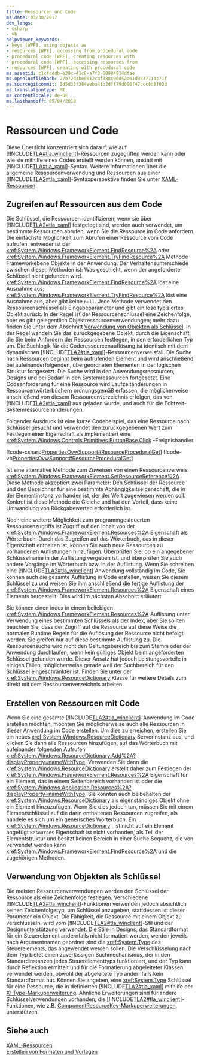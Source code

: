 ```yaml
---
title: Ressourcen und Code
ms.date: 03/30/2017
dev_langs:
- csharp
- vb
helpviewer_keywords:
- keys [WPF], using objects as
- resources [WPF], accessing from procedural code
- procedural code [WPF], creating resources with
- procedural code [WPF], accessing resources from
- resources [WPF], creating with procedural code
ms.assetid: c1cfcddb-e39c-41c8-a7f3-60984914dfae
ms.openlocfilehash: 27b72d4be9012caf388c90d52a61d9837713c71f
ms.sourcegitcommit: 3d5d33f384eeba41b2dff79d096f47ccc8d8f03d
ms.translationtype: MT
ms.contentlocale: de-DE
ms.lasthandoff: 05/04/2018
---
```

# <a name="resources-and-code"></a>Ressourcen und Code
Diese Übersicht konzentriert sich darauf, wie auf [!INCLUDE[TLA#tla_winclient](../../../../includes/tlasharptla-winclient-md.md)]-Ressourcen zugegriffen werden kann oder wie sie mithilfe eines Codes erstellt werden können, anstatt mit [!INCLUDE[TLA#tla_xaml](../../../../includes/tlasharptla-xaml-md.md)]-Syntax. Weitere Informationen über die allgemeine Ressourcenverwendung und Ressourcen aus einer [!INCLUDE[TLA2#tla_xaml](../../../../includes/tla2sharptla-xaml-md.md)]-Syntaxperspektive finden Sie unter [XAML-Ressourcen](../../../../docs/framework/wpf/advanced/xaml-resources.md).  
  
  
  
<a name="accessing"></a>   
## <a name="accessing-resources-from-code"></a>Zugreifen auf Ressourcen aus dem Code  
 Die Schlüssel, die Ressourcen identifizieren, wenn sie über [!INCLUDE[TLA2#tla_xaml](../../../../includes/tla2sharptla-xaml-md.md)] festgelegt sind, werden auch verwendet, um bestimmte Ressourcen abrufen, wenn Sie die Ressource im Code anfordern. Die einfachste Möglichkeit zum Abrufen einer Ressource vom Code aufrufen, entweder ist der <xref:System.Windows.FrameworkElement.FindResource%2A> oder <xref:System.Windows.FrameworkElement.TryFindResource%2A> Methode Frameworkebene Objekte in der Anwendung. Der Verhaltensunterschiede zwischen diesen Methoden ist: Was geschieht, wenn der angeforderte Schlüssel nicht gefunden wird. <xref:System.Windows.FrameworkElement.FindResource%2A> löst eine Ausnahme aus; <xref:System.Windows.FrameworkElement.TryFindResource%2A> löst eine Ausnahme aus, aber gibt keine `null`. Jede Methode verwendet den Ressourcenschlüssel als Eingabeparameter und gibt ein lose typisiertes Objekt zurück. In der Regel ist der Ressourcenschlüssel eine Zeichenfolge, aber es gibt gelegentlich Objektressourcenverwendungen; mehr dazu finden Sie unter dem Abschnitt [Verwendung von Objekten als Schlüssel](#objectaskey). In der Regel wandeln Sie das zurückgegebene Objekt, durch die Eigenschaft, die Sie beim Anfordern der Ressourcen festlegen, in den erforderlichen Typ um. Die Suchlogik für die Coderessourcenauflösung ist identisch mit dem dynamischen [!INCLUDE[TLA2#tla_xaml](../../../../includes/tla2sharptla-xaml-md.md)]-Ressourcenverweisfall. Die Suche nach Ressourcen beginnt beim aufrufenden Element und wird anschließend bei aufeinanderfolgenden, übergeordneten Elementen in der logischen Struktur fortgesetzt. Die Suche wird in den Anwendungsressourcen, Designs und bei Bedarf in den Systemressourcen fortgesetzt. Eine Codeanforderung für eine Ressource wird Laufzeitänderungen in Ressourcenwörterbüchern ordnungsgemäß erfassen, die möglicherweise anschließend von diesem Ressourcenverzeichnis erfolgen, das von [!INCLUDE[TLA2#tla_xaml](../../../../includes/tla2sharptla-xaml-md.md)] aus geladen wurde, und auch für die Echtzeit-Systemressourcenänderungen.  
  
 Folgender Ausdruck ist eine kurze Codebeispiel, das eine Ressource nach Schlüssel gesucht und verwendet den zurückgegebenen Wert zum Festlegen einer Eigenschaft als implementiert eine <xref:System.Windows.Controls.Primitives.ButtonBase.Click> -Ereignishandler.  
  
 [!code-csharp[PropertiesOvwSupport#ResourceProceduralGet](../../../../samples/snippets/csharp/VS_Snippets_Wpf/PropertiesOvwSupport/CSharp/page3.xaml.cs#resourceproceduralget)]
 [!code-vb[PropertiesOvwSupport#ResourceProceduralGet](../../../../samples/snippets/visualbasic/VS_Snippets_Wpf/PropertiesOvwSupport/visualbasic/page3.xaml.vb#resourceproceduralget)]  
  
 Ist eine alternative Methode zum Zuweisen von einen Ressourcenverweis <xref:System.Windows.FrameworkElement.SetResourceReference%2A>. Diese Methode akzeptiert zwei Parameter: Den Schlüssel der Ressource und den Bezeichner für eine bestimmte Abhängigkeitseigenschaft, die in der Elementinstanz vorhanden ist, der der Wert zugewiesen werden soll. Konkret ist diese Methode die Gleiche und hat den Vorteil, dass keine Umwandlung von Rückgabewerten erforderlich ist.  
  
 Noch eine weitere Möglichkeit zum programmgesteuerten Ressourcenzugriffs ist Zugriff auf den Inhalt von der <xref:System.Windows.FrameworkElement.Resources%2A> Eigenschaft als Wörterbuch. Durch das Zugreifen auf das Wörterbuch, das in dieser Eigenschaft enthalten ist, können Sie auch neue Ressourcen zu vorhandenen Auflistungen hinzufügen. Überprüfen Sie, ob ein angegebener Schlüsselname in der Auflistung vergeben ist, und überprüfen Sie auch andere Vorgänge im Wörterbuch bzw. in der Auflistung. Wenn Sie schreiben eine [!INCLUDE[TLA2#tla_winclient](../../../../includes/tla2sharptla-winclient-md.md)] Anwendung vollständig im Code, Sie können auch die gesamte Auflistung in Code erstellen, weisen Sie diesem Schlüssel zu und weisen Sie ihm anschließend die fertige Auflistung der <xref:System.Windows.FrameworkElement.Resources%2A> Eigenschaft eines Elements hergestellt. Dies wird im nächsten Abschnitt erläutert.  
  
 Sie können einen index in einem beliebigen <xref:System.Windows.FrameworkElement.Resources%2A> Auflistung unter Verwendung eines bestimmten Schlüssels als der Index, aber Sie sollten beachten Sie, dass der Zugriff auf die Ressource auf diese Weise die normalen Runtime Regeln für die Auflösung der Ressource nicht befolgt werden. Sie greifen nur auf diese bestimmte Auflistung zu. Die Ressourcensuche wird nicht den Geltungsbereich bis zum Stamm oder der Anwendung durchlaufen, wenn kein gültiges Objekt beim angeforderten Schlüssel gefunden wurde. Dieser Ansatz hat jedoch Leistungsvorteile in einigen Fällen, möglicherweise gerade weil der Suchbereich für den Schlüssel eingeschränkter ist. Finden Sie unter der <xref:System.Windows.ResourceDictionary> Klasse für weitere Details zum direkt mit dem Ressourcenverzeichnis arbeiten.  
  
<a name="creating"></a>   
## <a name="creating-resources-with-code"></a>Erstellen von Ressourcen mit Code  
 Wenn Sie eine gesamte [!INCLUDE[TLA2#tla_winclient](../../../../includes/tla2sharptla-winclient-md.md)]-Anwendung im Code erstellen möchten, möchten Sie möglicherweise auch alle Ressourcen in dieser Anwendung im Code erstellen. Um dies zu erreichen, erstellen Sie ein neues <xref:System.Windows.ResourceDictionary> Serverinstanz aus, und klicken Sie dann alle Ressourcen hinzufügen, auf das Wörterbuch mit aufeinander folgenden Aufrufen <xref:System.Windows.ResourceDictionary.Add%2A?displayProperty=nameWithType>. Verwenden Sie dann die <xref:System.Windows.ResourceDictionary> erstellt daher zum Festlegen der <xref:System.Windows.FrameworkElement.Resources%2A> Eigenschaft für ein Element, das in einem Seitenbereich vorhanden ist oder die <xref:System.Windows.Application.Resources%2A?displayProperty=nameWithType>. Sie könnten auch beibehalten der <xref:System.Windows.ResourceDictionary> als eigenständiges Objekt ohne ein Element hinzuzufügen. Wenn Sie dies jedoch tun, müssen Sie mit einem Elementschlüssel auf die darin enthaltenen Ressourcen zugreifen, als handele es sich um ein generisches Wörterbuch. Ein <xref:System.Windows.ResourceDictionary> , ist nicht auf ein Element angefügt `Resources` Eigenschaft ist nicht vorhanden, als Teil der Elementstruktur und besitzt keinen Bereich in einer Suche Sequenz, die von verwendet werden kann <xref:System.Windows.FrameworkElement.FindResource%2A> und die zugehörigen Methoden.  
  
<a name="objectaskey"></a>   
## <a name="using-objects-as-keys"></a>Verwendung von Objekten als Schlüssel  
 Die meisten Ressourcenverwendungen werden den Schlüssel der Ressource als eine Zeichenfolge festlegen. Verschiedene [!INCLUDE[TLA2#tla_winclient](../../../../includes/tla2sharptla-winclient-md.md)]-Funktionen verwenden jedoch absichtlich keinen Zeichenfolgetyp, um Schlüssel anzugeben, stattdessen ist dieser Parameter ein Objekt. Die Fähigkeit, die Ressource mit einem Objekt zu verschlüsseln, wird vom [!INCLUDE[TLA2#tla_winclient](../../../../includes/tla2sharptla-winclient-md.md)]-Stil und der Designunterstützung verwendet. Die Stile in Designs, das Standardformat für ein Steuerelement andernfalls nicht formatiert werden, werden jeweils nach Argumentnamen geordnet sind die <xref:System.Type> des Steuerelements, das angewendet werden sollen. Die Verschlüsselung nach dem Typ bietet einen zuverlässigen Suchmechanismus, der in den Standardinstanzen jedes Steuerelementtyps funktioniert, und der Typ kann durch Reflektion ermittelt und für die Formatierung abgeleiteter Klassen verwendet werden, obwohl der abgeleitete Typ andernfalls kein Standardformat hat. Können Sie angeben, eine <xref:System.Type> Schlüssel für eine Ressource, die in definierten [!INCLUDE[TLA2#tla_xaml](../../../../includes/tla2sharptla-xaml-md.md)] mithilfe der [X: Type-Markuperweiterung](../../../../docs/framework/xaml-services/x-type-markup-extension.md). Ähnliche Erweiterungen sind für andere Schlüsselverwendungen vorhanden, die [!INCLUDE[TLA2#tla_winclient](../../../../includes/tla2sharptla-winclient-md.md)]-Funktionen, wie z.B. [ComponentResourceKey-Markuperweiterungen](../../../../docs/framework/wpf/advanced/componentresourcekey-markup-extension.md), unterstützen.  
  
## <a name="see-also"></a>Siehe auch  
 [XAML-Ressourcen](../../../../docs/framework/wpf/advanced/xaml-resources.md)  
 [Erstellen von Formaten und Vorlagen](../../../../docs/framework/wpf/controls/styling-and-templating.md)
